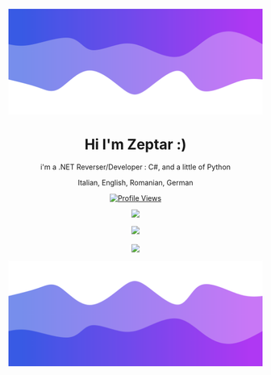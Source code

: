 ![Header](./header.png)

<h1 align="center">Hi I'm Zeptar :)</h1>
<p align="center">i'm a .NET Reverser/Developer : C#, and a little of Python</p>
<p align="center">Italian, English, Romanian, German</p>
<a href="https://github.com/ZeptarTeam">
  <p align="center">
    <img src="https://komarev.com/ghpvc/?username=ZeptarTeam" alt="Profile Views">
  </p>
</a>

<p align="center">
  <img src="https://github-readme-stats.vercel.app/api/?username=ZeptarTeam&title_color=4F8CC9&text_color=9f9f9f&show_icons=true&bg_color=00000000&hide_border=true&icon_color=4F8CC9&hide_title=true&count_private=true" />
</p>

<p align="center">
  <img src="https://discord.c99.nl/widget/theme-4/8667009971706921671.png" />
  <br />
  <br />
  <img src="https://github-profile-trophy.vercel.app/?username=ZeptarTeam&theme=nord&margin-w=15&margin-h=1&column=6" />
</p>

![Footer](./footer.png)
